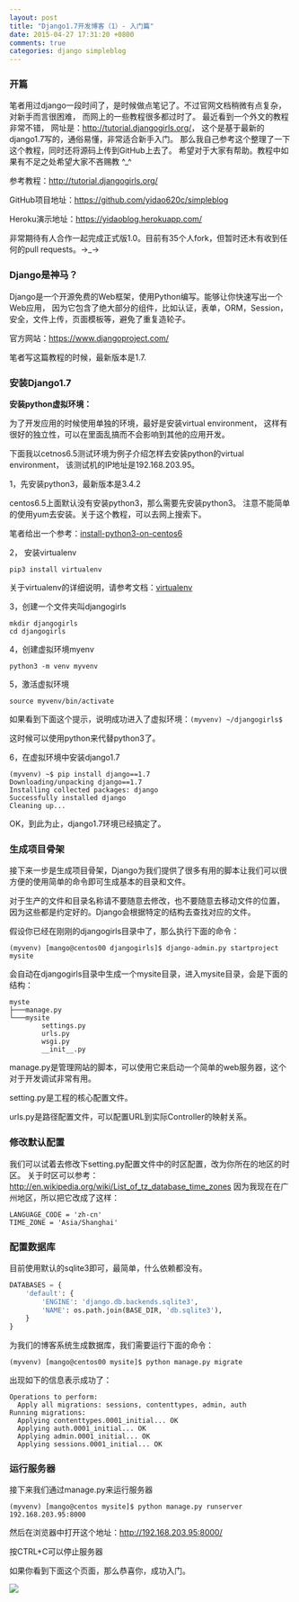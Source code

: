 ```yaml
---
layout: post
title: "Django1.7开发博客（1）- 入门篇"
date: 2015-04-27 17:31:20 +0800
comments: true
categories: django simpleblog
---
```


### 开篇
笔者用过django一段时间了，是时候做点笔记了。不过官网文档稍微有点复杂，对新手而言很困难，
而网上的一些教程很多都过时了。
最近看到一个外文的教程非常不错，
网址是：<http://tutorial.djangogirls.org/>，
这个是基于最新的django1.7写的，通俗易懂，非常适合新手入门。
那么我自己参考这个整理了一下这个教程，同时还将源码上传到GitHub上去了。
希望对于大家有帮助。教程中如果有不足之处希望大家不吝赐教 ^_^

参考教程：<http://tutorial.djangogirls.org/>

GitHub项目地址：<https://github.com/yidao620c/simpleblog>

Heroku演示地址：<https://yidaoblog.herokuapp.com/><!--more-->

非常期待有人合作一起完成正式版1.0。目前有35个人fork，但暂时还木有收到任何的pull requests。→_→

### Django是神马？

Django是一个开源免费的Web框架，使用Python编写。能够让你快速写出一个Web应用，
因为它包含了绝大部分的组件，比如认证，表单，ORM，Session，安全，文件上传，页面模板等，避免了重复造轮子。

官方网站：<https://www.djangoproject.com/>

笔者写这篇教程的时候，最新版本是1.7.

### 安装Django1.7

**安装python虚拟环境：**

为了开发应用的时候使用单独的环境，最好是安装virtual environment，
这样有很好的独立性，可以在里面乱搞而不会影响到其他的应用开发。

下面我以cetnos6.5测试环境为例子介绍怎样去安装python的virtual environment，
该测试机的IP地址是192.168.203.95。

1，先安装python3，最新版本是3.4.2

centos6.5上面默认没有安装python3，那么需要先安装python3。
注意不能简单的使用yum去安装。关于这个教程，可以去网上搜索下。

笔者给出一个参考：[install-python3-on-centos6][]

2， 安装virtualenv

```
pip3 install virtualenv
```
关于virtualenv的详细说明，请参考文档：[virtualenv][]

3，创建一个文件夹叫djangogirls
```
mkdir djangogirls
cd djangogirls
```

4，创建虚拟环境myenv
```
python3 -m venv myvenv
```

5，激活虚拟环境
```
source myvenv/bin/activate
```

如果看到下面这个提示，说明成功进入了虚拟环境：`(myvenv) ~/djangogirls$`

这时候可以使用python来代替python3了。

6，在虚拟环境中安装django1.7
```
(myvenv) ~$ pip install django==1.7
Downloading/unpacking django==1.7
Installing collected packages: django
Successfully installed django
Cleaning up...
```

OK，到此为止，django1.7环境已经搞定了。

### 生成项目骨架

接下来一步是生成项目骨架，Django为我们提供了很多有用的脚本让我们可以很方便的使用简单的命令即可生成基本的目录和文件。

对于生产的文件和目录名称请不要随意去修改，也不要随意去移动文件的位置，
因为这些都是约定好的。Django会根据特定的结构去查找对应的文件。

假设你已经在刚刚的djangogirls目录中了，那么执行下面的命令：
```
(myvenv) [mango@centos00 djangogirls]$ django-admin.py startproject mysite
```
会自动在djangogirls目录中生成一个mysite目录，进入mysite目录，会是下面的结构：

    myste
    ├───manage.py
    └───mysite
            settings.py
            urls.py
            wsgi.py
            __init__.py

manage.py是管理网站的脚本，可以使用它来启动一个简单的web服务器，这个对于开发调试非常有用。

setting.py是工程的核心配置文件。

urls.py是路径配置文件，可以配置URL到实际Controller的映射关系。

### 修改默认配置

我们可以试着去修改下setting.py配置文件中的时区配置，改为你所在的地区的时区。
关于时区可以参考：<http://en.wikipedia.org/wiki/List_of_tz_database_time_zones>
因为我现在在广州地区，所以把它改成了这样：
```
LANGUAGE_CODE = 'zh-cn'
TIME_ZONE = 'Asia/Shanghai'
```

### 配置数据库
目前使用默认的sqlite3即可，最简单，什么依赖都没有。
``` python
DATABASES = {
    'default': {
        'ENGINE': 'django.db.backends.sqlite3',
        'NAME': os.path.join(BASE_DIR, 'db.sqlite3'),
    }
}
```

为我们的博客系统生成数据库，我们需要运行下面的命令：
```
(myvenv) [mango@centos00 mysite]$ python manage.py migrate
```

出现如下的信息表示成功了：

    Operations to perform:
      Apply all migrations: sessions, contenttypes, admin, auth
    Running migrations:
      Applying contenttypes.0001_initial... OK
      Applying auth.0001_initial... OK
      Applying admin.0001_initial... OK
      Applying sessions.0001_initial... OK

### 运行服务器
接下来我们通过manage.py来运行服务器
```
(myvenv) [mango@centos mysite]$ python manage.py runserver 192.168.203.95:8000
```

然后在浏览器中打开这个地址：http://192.168.203.95:8000/

按CTRL+C可以停止服务器

如果你看到下面这个页面，那么恭喜你，成功入门。

![](http://yidaospace.qiniudn.com/dj001.jpg)


[install-python3-on-centos6]: http://www.shayanderson.com/linux/install-python-3-on-centos-6-server.htm
[virtualenv]: http://docs.python-guide.org/en/latest/dev/virtualenvs/
